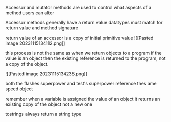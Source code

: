 Accessor and mutator methods are used to control what aspects of a method users can alter

Accessor methods generally have a return value 
datatypes must match for return value and method signature

return value of an accessor is a copy of initial primitive value 
![[Pasted image 20231115134112.png]]

this process is not the same as when we return objects to a program
if the value is an object then the existing reference is returned to the program, not a copy of the object. 


![[Pasted image 20231115134238.png]]


both the flashes superpower and test's superpower reference thes ame speed object 

remember when a variable is assigned the value of an object it returns an existing copy of the object not a new one

tostrings always return a string type 




